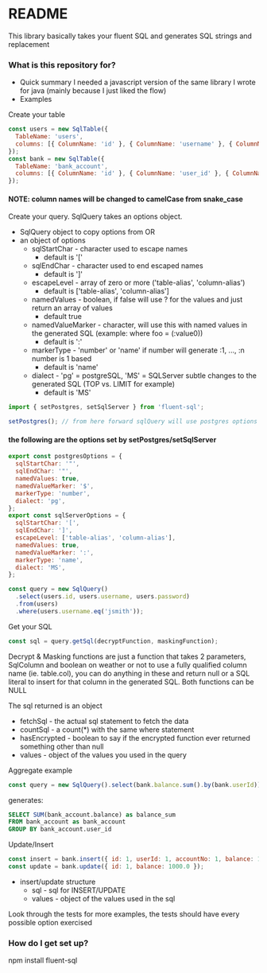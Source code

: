 # README

This library basically takes your fluent SQL and generates SQL strings and replacement

### What is this repository for?

- Quick summary
  I needed a javascript version of the same library I wrote for java (mainly because I just liked the flow)
- Examples

Create your table

```javascript
const users = new SqlTable({
  TableName: 'users',
  columns: [{ ColumnName: 'id' }, { ColumnName: 'username' }, { ColumnName: 'password' }],
});
const bank = new SqlTable({
  TableName: 'bank_account',
  columns: [{ ColumnName: 'id' }, { ColumnName: 'user_id' }, { ColumnName: 'account_no' }, { ColumnName: 'balance' }],
});
```

#### NOTE: column names will be changed to camelCase from snake_case

Create your query. SqlQuery takes an options object.

- SqlQuery object to copy options from
  OR
- an object of options
  - sqlStartChar - character used to escape names
    - default is '['
  - sqlEndChar - character used to end escaped names
    - default is ']'
  - escapeLevel - array of zero or more ('table-alias', 'column-alias')
    - default is ['table-alias', 'column-alias']
  - namedValues - boolean, if false will use ? for the values and just return an array of values
    - default true
  - namedValueMarker - character, will use this with named values in the generated SQL (example: where foo = (:value0))
    - default is ':'
  - markerType - 'number' or 'name' if number will generate :1, ..., :n number is 1 based
    - default is 'name'
  - dialect - 'pg' = postgreSQL, 'MS' = SQLServer subtle changes to the generated SQL (TOP vs. LIMIT for
    example)
    - default is 'MS'

```javascript
import { setPostgres, setSqlServer } from 'fluent-sql';

setPostgres(); // from here forward sqlQuery will use postgres options
```

#### the following are the options set by setPostgres/setSqlServer

```javascript
export const postgresOptions = {
  sqlStartChar: '"',
  sqlEndChar: '"',
  namedValues: true,
  namedValueMarker: '$',
  markerType: 'number',
  dialect: 'pg',
};
export const sqlServerOptions = {
  sqlStartChar: '[',
  sqlEndChar: ']',
  escapeLevel: ['table-alias', 'column-alias'],
  namedValues: true,
  namedValueMarker: ':',
  markerType: 'name',
  dialect: 'MS',
};
```

```javascript
const query = new SqlQuery()
  .select(users.id, users.username, users.password)
  .from(users)
  .where(users.username.eq('jsmith'));
```

Get your SQL

```javascript
const sql = query.getSql(decryptFunction, maskingFunction);
```

Decrypt & Masking functions are just a function that takes 2 parameters, SqlColumn and boolean on weather or not to use a fully qualified column name (ie. table.col), you can do anything in these and return null or a SQL literal to insert for that column in the generated SQL. Both functions can be NULL

The sql returned is an object

- fetchSql - the actual sql statement to fetch the data
- countSql - a count(\*) with the same where statement
- hasEncrypted - boolean to say if the encrypted function ever returned something other than null
- values - object of the values you used in the query

Aggregate example

```javascript
const query = new SqlQuery().select(bank.balance.sum().by(bank.userId)).from(bank);
```

generates:

```sql
SELECT SUM(bank_account.balance) as balance_sum
FROM bank_account as bank_account
GROUP BY bank_account.user_id
```

Update/Insert

```javascript
const insert = bank.insert({ id: 1, userId: 1, accountNo: 1, balance: 1000.0 });
const update = bank.update({ id: 1, balance: 1000.0 });
```

- insert/update structure
  - sql - sql for INSERT/UPDATE
  - values - object of the values used in the sql

Look through the tests for more examples, the tests should have every possible option exercised

### How do I get set up?

npm install fluent-sql
